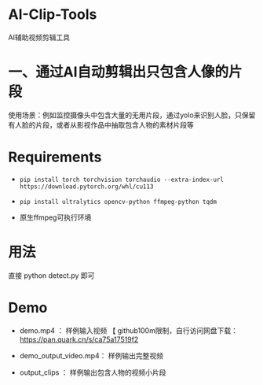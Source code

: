 # AI-Clip-Tools
AI辅助视频剪辑工具

# 一、通过AI自动剪辑出只包含人像的片段
使用场景：例如监控摄像头中包含大量的无用片段，通过yolo来识别人脸，只保留有人脸的片段，或者从影视作品中抽取包含人物的素材片段等

# Requirements

+ `pip install torch torchvision torchaudio --extra-index-url https://download.pytorch.org/whl/cu113`


+ `pip install ultralytics opencv-python ffmpeg-python tqdm`

+ 原生ffmpeg可执行环境

# 用法

直接 python detect.py 即可

# Demo
+  demo.mp4 ： 样例输入视频 【 github100m限制，自行访问网盘下载：https://pan.quark.cn/s/ca75a17519f2

+  demo_output_video.mp4： 样例输出完整视频

+  output_clips ： 样例输出包含人物的视频小片段
